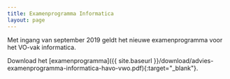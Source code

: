```yaml
---
title: Examenprogramma Informatica
layout: page
---
```


Met ingang van september 2019 geldt het nieuwe examenprogramma voor het VO-vak informatica.


Download het [examenprogramma]({{ site.baseurl }}/download/advies-examenprogramma-informatica-havo-vwo.pdf){:target="_blank"}.
